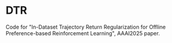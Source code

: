 # DTR
Code for "In-Dataset Trajectory Return Regularization for Offline Preference-based Reinforcement Learning", AAAI2025 paper.
